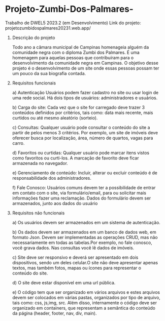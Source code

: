 # Projeto-Zumbi-Dos-Palmares-

Trabalho de DWEL5 2023.2 (em Desenvolvimento)
Link do projeto: projetozumbidospalmares20231.web.app/

1) Descrição do projeto

   
      Todo ano a câmara municipal de Campinas homenageia alguém da comunidade negra com o diploma Zumbi dos Palmares.
      É uma homenagem para aquelas pessoas que contribuíram para o desenvolvimento da comunidade negra em Campinas.
      O objetivo desse projeto é o desenvolvimento de um site onde essas pessoas possam ter um pouco da sua biografia contada.


2) Requisitos funcionais
   
    a) Autenticação
    Usuários podem fazer cadastro no site ou usar login de uma rede social. Há dois tipos de usuários: administradores e usuários.
   
    b) Carga do site:
    Cada vez que o site for carregado deve trazer 3 conteúdos definidos por critérios, tais como: data  mais recente, mais curtidos ou até mesmo aleatório (sorteio).

   
    c) Consultas:
    Qualquer usuário pode consultar o conteúdo do site a partir de pelos menos 3 critérios. Por exemplo, um site de imóveis deve oferecer busca por localização, área, número de quartos, vagas para carro.
   
    d) Favoritos ou curtidas:
    Qualquer usuário pode marcar itens vistos como favoritos ou curti-los. A marcação de favorito deve  ficar armazenada no navegador.
   
   
    e) Gerenciamento de conteúdo:
    Incluir, alterar ou excluir conteúdo é de responsabilidade dos administradores.

   
    f) Fale Conosco:
    Usuários comuns devem ter a possibilidade de entrar em contato com o site, via formulário/email, para ou solicitar mais informações fazer uma reclamação. Dados do      formulário devem ser armazenados, 
    junto aos dados do usuário
   
2) Requisitos não funcionais

   
    a) Os usuários devem ser armazenados em um sistema de autenticação.

   
    b) Os dados devem ser armazenados em um banco de dados web, em formato Json. Devem ser implementadas as operações CRUD, mas não necessariamente em todas as tabelas.Por exemplo, no fale conosco, você grava     dados. Nas consultas você lê dados de imóveis.

    c) Site deve ser responsivo e deverá ser apresentado em dois dispositivos, sendo um deles celular.O site não deve apresentar apenas textos, mas também fotos, mapas ou ícones para representar o         
    conteúdo do site.

    d) O site deve estar disponível em uma url pública.
   
    e) O código tem que ser organizado em vários arquivos e estes arquivos devem ser colocados em várias pastas, organizados por tipo de arquivo, tais como: css, js,img, src. Além disso, internamente o código     deve ser organizado em containers, que representam a semântica do conteúdo da página (header, footer, nav, div, main).


